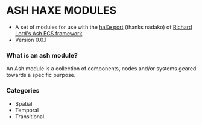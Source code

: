 # **ASH HAXE MODULES** #

* A set of modules for use with the [haXe port](https://github.com/nadako/Ash-HaXe) (thanks nadako) of [Richard Lord's Ash ECS framework](http://www.ashframework.org/).
* Version 0.0.1

### What is an ash module? ###

An Ash module is a collection of components, nodes and/or systems geared towards a specific purpose.

### Categories ###
* Spatial
* Temporal
* Transitional
